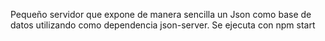Pequeño servidor que expone de manera sencilla un Json como base de datos utilizando como dependencia json-server.
Se ejecuta con npm start
